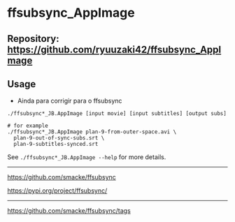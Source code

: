 
# ffsubsync_AppImage

## Repository: https://github.com/ryuuzaki42/ffsubsync_AppImage

## Usage
- Ainda para corrigir para o ffsubsync

```
./ffsubsync*_JB.AppImage [input movie] [input subtitles] [output subs]

# for example
./ffsubsync*_JB.AppImage plan-9-from-outer-space.avi \
  plan-9-out-of-sync-subs.srt \
  plan-9-subtitles-synced.srt
```
See `./ffsubsync*_JB.AppImage --help` for more details.

---
https://github.com/smacke/ffsubsync

https://pypi.org/project/ffsubsync/

---
https://github.com/smacke/ffsubsync/tags
